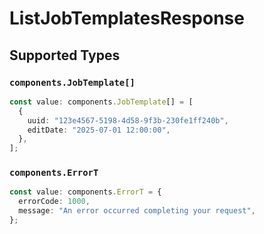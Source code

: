 # ListJobTemplatesResponse


## Supported Types

### `components.JobTemplate[]`

```typescript
const value: components.JobTemplate[] = [
  {
    uuid: "123e4567-5198-4d58-9f3b-230fe1ff240b",
    editDate: "2025-07-01 12:00:00",
  },
];
```

### `components.ErrorT`

```typescript
const value: components.ErrorT = {
  errorCode: 1000,
  message: "An error occurred completing your request",
};
```


